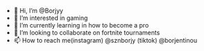 - 👋 Hi, I’m @Borjyy
- 👀 I’m interested in gaming 
- 🌱 I’m currently learning in how to become a pro
- 💞️ I’m looking to collaborate on fortnite tournaments
- 📫 How to reach me(instagram) @sznborjy (tiktok) @borjentinou 


